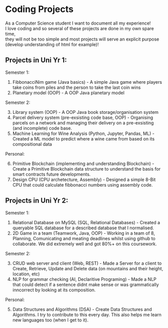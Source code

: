 # Coding Projects

As a Computer Science student I want to document all my experience!                                                                                                  
I love coding and so several of these projects are done in my own spare time,                                                             
they will not be too simple and most projects will serve an explicit purpose (develop understanding of html for example)!

## Projects in Uni Yr 1:

Semester 1:

  1. FibbonacciNim game (Java basics) - A simple Java game where players take coins from piles and the person to take the last coin wins 
  2. Planetary model (OOP) - A OOP Java planetary model

Semester 2:

  3. Library system (OOP) - A OOP Java book storage/organisation system
  4. Parcel delivery system (pre-exsisting code base, OOP) - Organising parcels on a network and managing their delivery on a pre-exsisting (and incomplete) code base.
  5. Machine Learning for Wine Analysis (Python, Jupyter, Pandas, ML) - Created a ML model to predict where a wine came from based on its compositional data

Personal:

  6. Primitive Blockchain (implementing and understanding Blockchain) - Create a Primitive Blockchain data structure to understand the basis for smart contracts future developments.                               
  7. Design CPU (CPU archetecture, Assembly) - Designed a simple 8-Bit CPU that could calculate fibbonacci numbers using assembly code.

## Projects in Uni Yr 2:

Semester 1:

  1. Relational Database on MySQL (SQL, Relational Databases) - Created a queryable SQL database for a described database that I normalised.
  2. 2D Game in a team (Teamwork, Java, OOP) - Working in a team of 8, Planning, Comunicating and meating deadlines whilst using github to collaborate. We did extremely well and got 80%+ on this coursework.

Semester 2:

  3. CRUD web server and client (Web, REST) - Made a Server for a client to Create, Retrieve, Update and Delete data (on mountains and their height, location, etc)
  4. NLP for grammar checking (AI, Declaritive Programing) - Made a NLP that could detect if a sentence didnt make sense or was grammatically inncorrect by looking at its composition.

Personal:

  5. Data Structures and Algorithms (DSA) - Create Data Structures and Algorithms. I try to contribute to this every day. This also helps me learn new languages too (when I get to it).
